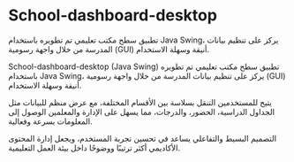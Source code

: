 # School-dashboard-desktop
تطبيق سطح مكتب تعليمي تم تطويره باستخدام Java Swing، يركز على تنظيم بيانات المدرسة من خلال واجهة رسومية (GUI) أنيقة وسهلة الاستخدام.

School-dashboard-desktop (Java Swing)
تطبيق سطح مكتب تعليمي تم تطويره باستخدام Java Swing، يركز على تنظيم بيانات المدرسة من خلال واجهة رسومية (GUI) أنيقة وسهلة الاستخدام.

يتيح للمستخدمين التنقل بسلاسة بين الأقسام المختلفة، مع عرض منظم للبيانات مثل الجداول الدراسية، الحضور، والدرجات، مما يسهل على الإدارة والمعلمين الوصول إلى المعلومات بسرعة وفعالية.

التصميم البسيط والتفاعلي يساعد في تحسين تجربة المستخدم، ويجعل إدارة المحتوى الأكاديمي أكثر ترتيبًا ووضوحًا داخل بيئة العمل التعليمية.
